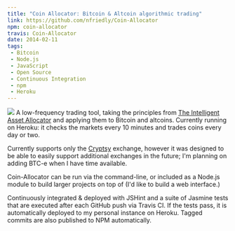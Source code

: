 ```yaml
---
title: "Coin Allocator: Bitcoin & Altcoin algorithmic trading"
link: https://github.com/nfriedly/Coin-Allocator
npm: coin-allocator
travis: Coin-Allocator
date: 2014-02-11
tags:
 - Bitcoin
 - Node.js
 - JavaScript
 - Open Source
 - Continuous Integration
 - npm
 - Heroku
---
```

<img src="/img/portfolio/bitcoin.png" class="right"> A low-frequency trading tool, taking the principles from 
[The Intelligent Asset Allocator](http://www.amazon.com/gp/product/0071362363/ref=as_li_ss_il?ie=UTF8&camp=1789&creative=390957&creativeASIN=0071362363&linkCode=as2&tag=nfriedly-20) 
and applying them to Bitcoin and altcoins. Currently running on Heroku: it checks the markets every 10 minutes and trades coins every day or two.

Currently supports only the [Cryptsy](https://www.cryptsy.com/users/register?refid=154285) exchange, 
however it was designed to be able to easily support additional exchanges in the future; I'm planning on adding BTC-e when I have time available.

Coin-Allocator can be run via the command-line, or included as a Node.js module to build larger projects on top of (I'd like to build a web interface.)

Continuously integrated & deployed with JSHint and a suite of Jasmine tests that are executed after each GitHub push via Travis CI. 
If the tests pass, it is automatically deployed to my personal instance on Heroku. Tagged commits are also published to NPM automatically. 
